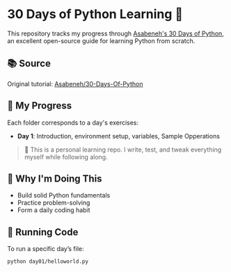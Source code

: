 # 30 Days of Python Learning 🐍

This repository tracks my progress through [Asabeneh's 30 Days of Python](https://github.com/Asabeneh/30-Days-Of-Python), an excellent open-source guide for learning Python from scratch.

## 📚 Source

Original tutorial: [Asabeneh/30-Days-Of-Python](https://github.com/Asabeneh/30-Days-Of-Python)

## 📅 My Progress

Each folder corresponds to a day's exercises:

- **Day 1**: Introduction, environment setup, variables, Sample Opperations

> 📌 This is a personal learning repo. I write, test, and tweak everything myself while following along.

## 🧠 Why I'm Doing This

- Build solid Python fundamentals  
- Practice problem-solving  
- Form a daily coding habit

## 🚀 Running Code

To run a specific day’s file:

```bash
python day01/helloworld.py
